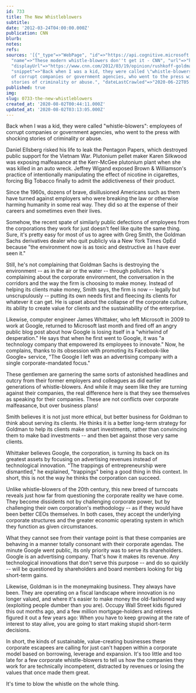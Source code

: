 ```yaml
---
id: 733
title: The New Whistleblowers
subtitle: 
date: '2012-03-24T04:00:00.000Z'
publication: CNN
blurb: 
notes: 
refs: 
sources: '[{"_type"=>"WebPage", "id"=>"https://api.cognitive.microsoft.com/api/v7/#WebPages.0",
  "name"=>"These modern whistle-blowers don''t get it - CNN", "url"=>"https://www.cnn.com/2012/03/19/opinion/rushkoff-goldman-google/index.html",
  "displayUrl"=>"https://www.cnn.com/2012/03/19/opinion/rushkoff-goldman-google",
  "snippet"=>"Back when I was a kid, they were called \"whistle-blowers\": employees
  of corrupt companies or government agencies, who went to the press with shocking
  stories of criminality or abuse.", "dateLastCrawled"=>"2020-06-22T05:13:00.0000000Z"}]'
published: true
img: 
slug: 0733-the-new-whistleblowers
created_at: '2020-08-02T00:44:11.000Z'
updated_at: '2020-08-02T03:13:05.000Z'
---
```

Back when I was a kid, they were called "whistle-blowers": employees of corrupt companies or government agencies, who went to the press with shocking stories of criminality or abuse.

Daniel Ellsberg risked his life to leak the Pentagon Papers, which destroyed public support for the Vietnam War. Plutonium pellet maker Karen Silkwood was exposing malfeasance at the Kerr-McGee plutonium plant when she was killed in an auto wreck. Jeffrey Wigand exposed Brown & Williamson's practice of intentionally manipulating the effect of nicotine in cigarettes, forcing Big Tobacco finally to admit the addictiveness of their product.

Since the 1960s, dozens of brave, disillusioned Americans such as them have turned against employers who were breaking the law or otherwise harming humanity in some real way. They did so at the expense of their careers and sometimes even their lives.

Somehow, the recent spate of similarly public defections of employees from the corporations they work for just doesn't feel like quite the same thing. Sure, it's pretty easy for most of us to agree with Greg Smith, the Goldman Sachs derivatives dealer who quit publicly via a New York Times OpEd because "the environment now is as toxic and destructive as I have ever seen it."

Still, he's not complaining that Goldman Sachs is destroying the environment -- as in the air or the water -- through pollution. He's complaining about the corporate environment, the conversation in the corridors and the way the firm is choosing to make money. Instead of helping its clients make money, Smith says, the firm is now -- legally but unscrupulously -- putting its own needs first and fleecing its clients for whatever it can get. He is upset about the collapse of the corporate culture, its ability to create value for clients and the sustainability of the enterprise.

Likewise, computer engineer James Whittaker, who left Microsoft in 2009 to work at Google, returned to Microsoft last month and fired off an angry public blog post about how Google is losing itself in a "whirlwind of desperation." He says that when he first went to Google, it was "a technology company that empowered its employees to innovate." Now, he complains, thanks to its obsession with promoting its Facebook-like Google+ service, "The Google I left was an advertising company with a single corporate-mandated focus."

These gentlemen are garnering the same sorts of astonished headlines and outcry from their former employers and colleagues as did earlier generations of whistle-blowers. And while it may seem like they are turning against their companies, the real difference here is that they see themselves as speaking for their companies. These are not conflicts over corporate malfeasance, but over business plans!

Smith believes it is not just more ethical, but better business for Goldman to think about serving its clients. He thinks it is a better long-term strategy for Goldman to help its clients make smart investments, rather than convincing them to make bad investments -- and then bet against those very same clients.

Whittaker believes Google, the corporation, is turning its back on its greatest assets by focusing on advertising revenues instead of technological innovation. "The trappings of entrepreneurship were dismantled," he explained, "trappings" being a good thing in this context. In short, this is not the way he thinks the corporation can succeed.

Unlike whistle-blowers of the 20th century, this new breed of turncoats reveals just how far from questioning the corporate reality we have come. They become dissidents not by challenging corporate power, but by challenging their own corporation's methodology -- as if they would have been better CEOs themselves. In both cases, they accept the underlying corporate structures and the greater economic operating system in which they function as given circumstances.

What they cannot see from their vantage point is that these companies are behaving in a manner totally consonant with their corporate agendas. The minute Google went public, its only priority was to serve its shareholders. Google is an advertising company. That's how it makes its revenue. Any technological innovations that don't serve this purpose -- and do so quickly -- will be questioned by shareholders and board members looking for big short-term gains.

Likewise, Goldman is in the moneymaking business. They always have been. They are operating on a fiscal landscape where innovation is no longer valued, and where it's easier to make money the old-fashioned way (exploiting people dumber than you are). Occupy Wall Street kids figured this out months ago, and a few million mortgage-holders and retirees figured it out a few years ago: When you have to keep growing at the rate of interest to stay alive, you are going to start making stupid short-term decisions.

In short, the kinds of sustainable, value-creating businesses these corporate escapees are calling for just can't happen within a corporate model based on borrowing, leverage and expansion. It's too little and too late for a few corporate whistle-blowers to tell us how the companies they work for are technically incompetent, distracted by revenues or losing the values that once made them great.

It's time to blow the whistle on the whole thing.

